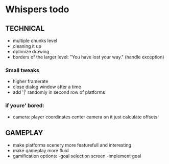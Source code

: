 # Whispers todo


## TECHNICAL
- multiple chunks level
- cleaning it up
- optimize drawing
- borders of the larger level:
"You have lost your way."
(handle exception)

### Small tweaks
- higher framerate
- close dialog window after a time
- add '|' randomly in second row of platforms

### if youre' bored:
- camera:
player coordinates
center camera on it
just calculate offsets


## GAMEPLAY
- make platforms scenery more featurefull and interesting
- make gameplay more fluid
- gamification options:	-goal selection screen
			-implement goal
